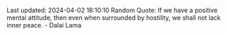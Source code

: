 Last updated: 2024-04-02 18:10:10
Random Quote: If we have a positive mental attitude, then even when surrounded by hostility, we shall not lack inner peace. - Dalai Lama